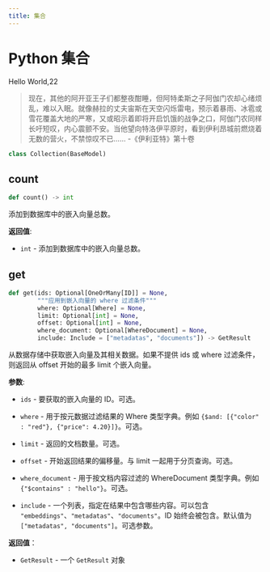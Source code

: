 ```yaml
---
title: 集合
---
```


# Python 集合

Hello World,22

> 现在，其他的阿开亚王子们都整夜酣睡，但阿特柔斯之子阿伽门农却心绪烦乱，难以入眠。就像赫拉的丈夫宙斯在天空闪烁雷电，预示着暴雨、冰雹或雪花覆盖大地的严寒，又或昭示着即将开启饥饿的战争之口，阿伽门农同样长吁短叹，内心震颤不安。当他望向特洛伊平原时，看到伊利昂城前燃烧着无数的营火，不禁惊叹不已…… -《伊利亚特》第十卷

```python
class Collection(BaseModel)
```

## count

```python
def count() -> int
```

添加到数据库中的嵌入向量总数。

**返回值**:

- `int` - 添加到数据库中的嵌入向量总数。

## get

```python
def get(ids: Optional[OneOrMany[ID]] = None,
        """应用到嵌入向量的 where 过滤条件"""
        where: Optional[Where] = None,
        limit: Optional[int] = None,
        offset: Optional[int] = None,
        where_document: Optional[WhereDocument] = None,
        include: Include = ["metadatas", "documents"]) -> GetResult
```

从数据存储中获取嵌入向量及其相关数据。如果不提供 ids 或 where 过滤条件，则返回从 offset 开始的最多 limit 个嵌入向量。

**参数**:

- `ids` - 要获取的嵌入向量的 ID。可选。
- `where` - 用于按元数据过滤结果的 Where 类型字典。例如 `{$and: [{"color" : "red"}, {"price": 4.20}]}`。可选。
- `limit` - 返回的文档数量。可选。
- `offset` - 开始返回结果的偏移量。与 limit 一起用于分页查询。可选。
- `where_document` - 用于按文档内容过滤的 WhereDocument 类型字典。例如 `{"$contains" : "hello"}`。可选。

- `include` - 一个列表，指定在结果中包含哪些内容。可以包含 `"embeddings"`、`"metadatas"`、`"documents"`。ID 始终会被包含。默认值为 `["metadatas", "documents"]`。可选参数。


**返回值**：

- `GetResult` - 一个 `GetResult` 对象